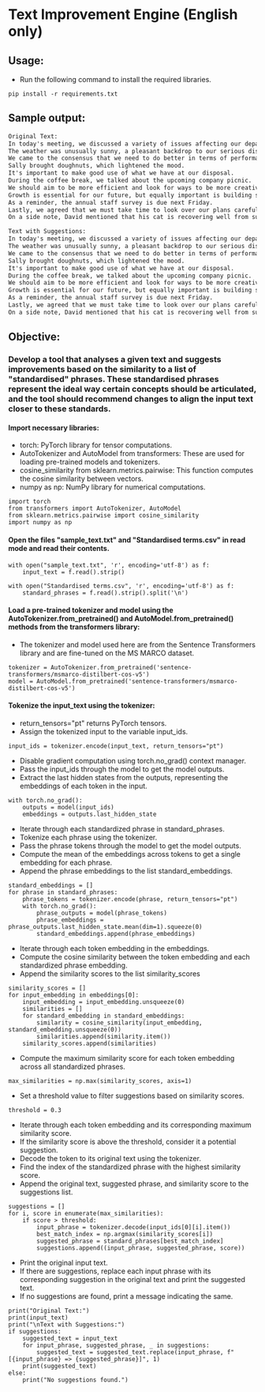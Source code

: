 # Text Improvement Engine (English only)

## Usage:
 - Run the following command to install the required libraries.
```
pip install -r requirements.txt
```


## Sample output:
```diff
Original Text:
In today's meeting, we discussed a variety of issues affecting our department.
The weather was unusually sunny, a pleasant backdrop to our serious discussions.
We came to the consensus that we need to do better in terms of performance.
Sally brought doughnuts, which lightened the mood.
It's important to make good use of what we have at our disposal.
During the coffee break, we talked about the upcoming company picnic.
We should aim to be more efficient and look for ways to be more creative in our daily tasks.
Growth is essential for our future, but equally important is building strong relationships with our team members.
As a reminder, the annual staff survey is due next Friday.
Lastly, we agreed that we must take time to look over our plans carefully and consider all angles before moving forward.
On a side note, David mentioned that his cat is recovering well from surgery.

Text with Suggestions:
In today's meeting, we discussed a variety of issues affecting our department.
The weather was unusually sunny, a pleasant backdrop to our serious discussions.
We came to the consensus that we need to do better in terms of performance.
Sally brought doughnuts, which lightened the mood.
It's important to make good use of what we have at our disposal.
During the coffee break, we talked about the upcoming company picnic.
We should aim to be more efficient and look for ways to be more creative in our daily tasks.
Growth is essential for our future, but equally important is building strong -[relationships => Facilitate collaboration] with our team members.
As a reminder, the annual staff survey is due next Friday.
Lastly, we agreed that we must take time to look over our plans carefully and consider all angles before moving forward.
On a side note, David mentioned that his cat is recovering well from surgery. 
```

## Objective:
### Develop a tool that analyses a given text and suggests improvements based on the similarity to a list of "standardised" phrases. These standardised phrases represent the ideal way certain concepts should be articulated, and the tool should recommend changes to align the input text closer to these standards.

#### Import necessary libraries:
 - torch: PyTorch library for tensor computations.
 - AutoTokenizer and AutoModel from transformers: These are used for loading pre-trained models and tokenizers.
 - cosine_similarity from sklearn.metrics.pairwise: This function computes the cosine similarity between vectors.
 - numpy as np: NumPy library for numerical computations.
```
import torch
from transformers import AutoTokenizer, AutoModel
from sklearn.metrics.pairwise import cosine_similarity
import numpy as np
```

#### Open the files "sample_text.txt" and "Standardised terms.csv" in read mode and read their contents.
```
with open("sample_text.txt", 'r', encoding='utf-8') as f:
    input_text = f.read().strip()

with open("Standardised terms.csv", 'r', encoding='utf-8') as f:
    standard_phrases = f.read().strip().split('\n')
```

#### Load a pre-trained tokenizer and model using the AutoTokenizer.from_pretrained() and AutoModel.from_pretrained() methods from the transformers library:
 - The tokenizer and model used here are from the Sentence Transformers library and are fine-tuned on the MS MARCO dataset.
```
tokenizer = AutoTokenizer.from_pretrained('sentence-transformers/msmarco-distilbert-cos-v5')
model = AutoModel.from_pretrained('sentence-transformers/msmarco-distilbert-cos-v5')
```

#### Tokenize the input_text using the tokenizer:
 - return_tensors="pt" returns PyTorch tensors.
 - Assign the tokenized input to the variable input_ids.
```
input_ids = tokenizer.encode(input_text, return_tensors="pt")
```

 - Disable gradient computation using torch.no_grad() context manager.
 - Pass the input_ids through the model to get the model outputs.
 - Extract the last hidden states from the outputs, representing the embeddings of each token in the input.
```
with torch.no_grad():
    outputs = model(input_ids)
    embeddings = outputs.last_hidden_state
```

 - Iterate through each standardized phrase in standard_phrases.
 - Tokenize each phrase using the tokenizer.
 - Pass the phrase tokens through the model to get the model outputs.
 - Compute the mean of the embeddings across tokens to get a single embedding for each phrase.
 - Append the phrase embeddings to the list standard_embeddings.
```
standard_embeddings = []
for phrase in standard_phrases:
    phrase_tokens = tokenizer.encode(phrase, return_tensors="pt")
    with torch.no_grad():
        phrase_outputs = model(phrase_tokens)
        phrase_embeddings = phrase_outputs.last_hidden_state.mean(dim=1).squeeze(0)
        standard_embeddings.append(phrase_embeddings)
```

 - Iterate through each token embedding in the embeddings.
 - Compute the cosine similarity between the token embedding and each standardized phrase embedding.
 - Append the similarity scores to the list similarity_scores
```
similarity_scores = []
for input_embedding in embeddings[0]:
    input_embedding = input_embedding.unsqueeze(0)
    similarities = []
    for standard_embedding in standard_embeddings:
        similarity = cosine_similarity(input_embedding, standard_embedding.unsqueeze(0))
        similarities.append(similarity.item())
    similarity_scores.append(similarities)
```

 - Compute the maximum similarity score for each token embedding across all standardized phrases.
```
max_similarities = np.max(similarity_scores, axis=1)
```

 - Set a threshold value to filter suggestions based on similarity scores.
```
threshold = 0.3
```

 - Iterate through each token embedding and its corresponding maximum similarity score.
 - If the similarity score is above the threshold, consider it a potential suggestion.
 - Decode the token to its original text using the tokenizer.
 - Find the index of the standardized phrase with the highest similarity score.
 - Append the original text, suggested phrase, and similarity score to the suggestions list.
```
suggestions = []
for i, score in enumerate(max_similarities):
    if score > threshold:
        input_phrase = tokenizer.decode(input_ids[0][i].item())
        best_match_index = np.argmax(similarity_scores[i])
        suggested_phrase = standard_phrases[best_match_index]
        suggestions.append((input_phrase, suggested_phrase, score))
```

 - Print the original input text.
 - If there are suggestions, replace each input phrase with its corresponding suggestion in the original text and print the suggested text.
 - If no suggestions are found, print a message indicating the same.
```
print("Original Text:")
print(input_text)
print("\nText with Suggestions:")
if suggestions:
    suggested_text = input_text
    for input_phrase, suggested_phrase, _ in suggestions:
        suggested_text = suggested_text.replace(input_phrase, f"[{input_phrase} => {suggested_phrase}]", 1)
    print(suggested_text)
else:
    print("No suggestions found.")
```
